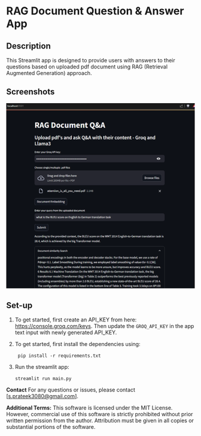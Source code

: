 # RAG Document Question & Answer App

## Description
This Streamlit app is designed to provide users with answers to their questions based on uploaded pdf document using RAG (Retrieval Augmented Generation) approach.

## Screenshots
![img.png](imgs/rag-qa-app-screenshot.png)

## Set-up
1. To get started, first create an API_KEY from here: https://console.groq.com/keys. Then update the `GROQ_API_KEY` in the app text input with newly generated API_KEY. 

2. To get started, first install the dependencies using:
    ```commandline
     pip install -r requirements.txt
    ```
   
3. Run the streamlit app:
   ```commandline
   streamlit run main.py
   ```

**Contact**
For any questions or issues, please contact [s.prateek3080@gmail.com].
   
**Additional Terms:**
This software is licensed under the MIT License. However, commercial use of this software is strictly prohibited without prior written permission from the author. Attribution must be given in all copies or substantial portions of the software.